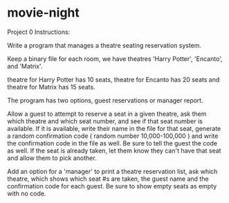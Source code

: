 # movie-night
Project 0
Instructions:

Write a program that manages a theatre seating reservation system.

Keep a binary file for each room, we have theatres 'Harry Potter', 'Encanto', and 'Matrix'.

theatre for Harry Potter has 10 seats, theatre for Encanto has 20 seats and theatre for Matrix has 15 seats.

The program has two options, guest reservations or manager report.

Allow a guest to attempt to reserve a seat in a given theatre, ask them which theatre and which seat number, and see if that seat number is available.  If it is available, write their name in the file for that seat, generate a random confirmation code ( random number 10,000-100,000 ) and write the confirmation code in the file as well. Be sure to tell the guest the code as well.  If the seat is already taken, let them know they can't have that seat and allow them to pick another.

Add an option for a 'manager' to print a theatre reservation list, ask which theatre, which shows which seat #s are taken, the guest name and the confirmation code for each guest.  Be sure to show empty seats as empty with no code.
